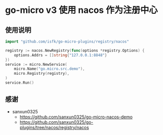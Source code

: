 # go-micro v3 使用 nacos 作为注册中心

## 使用说明

```go
import "github.com/isfk/go-micro-plugins/registry/nacos"

registry := nacos.NewRegistry(func(options *registry.Options) {
    options.Addrs = []string{"127.0.0.1:8848"}
})
service := micro.NewService(
    micro.Name("go.micro.src.demo"),
    micro.Registry(registry),
)
service.Run()
```

## 感谢

- sanxun0325
  - https://github.com/sanxun0325/go-micro-nacos-demo
  - https://github.com/sanxun0325/go-plugins/tree/nacos/registry/nacos
